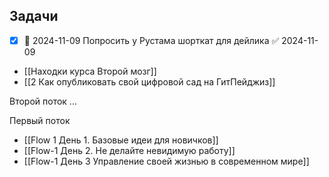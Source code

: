 ## Задачи
- [x] 📅 2024-11-09 Попросить у Рустама шорткат для дейлика ✅ 2024-11-09


- [[Находки курса Второй мозг]]
- [[2 Как опубликовать свой цифровой сад на ГитПейджиз]]

Второй поток
...

Первый поток
- [[Flow 1 День 1. Базовые идеи для новичков]]
- [[Flow-1 День 2. Не делайте невидимую работу]]
- [[Flow-1 День 3 Управление своей жизнью в современном мире]]